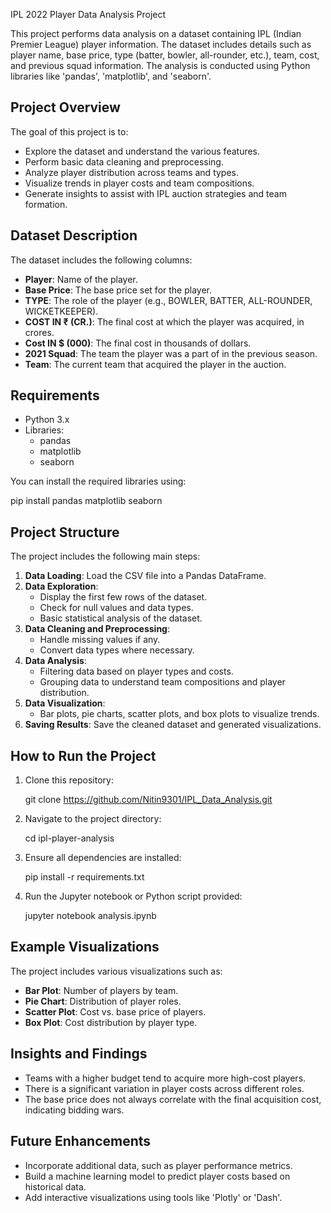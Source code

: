  IPL 2022 Player Data Analysis Project

This project performs data analysis on a dataset containing IPL (Indian Premier League) player information. The dataset includes details such as player name, base price, type (batter, bowler, all-rounder, etc.), team, cost, and previous squad information. The analysis is conducted using Python libraries like 'pandas', 'matplotlib', and 'seaborn'.

## Project Overview

The goal of this project is to:
- Explore the dataset and understand the various features.
- Perform basic data cleaning and preprocessing.
- Analyze player distribution across teams and types.
- Visualize trends in player costs and team compositions.
- Generate insights to assist with IPL auction strategies and team formation.

## Dataset Description

The dataset includes the following columns:
- **Player**: Name of the player.
- **Base Price**: The base price set for the player.
- **TYPE**: The role of the player (e.g., BOWLER, BATTER, ALL-ROUNDER, WICKETKEEPER).
- **COST IN ₹ (CR.)**: The final cost at which the player was acquired, in crores.
- **Cost IN $ (000)**: The final cost in thousands of dollars.
- **2021 Squad**: The team the player was a part of in the previous season.
- **Team**: The current team that acquired the player in the auction.

## Requirements

- Python 3.x
- Libraries: 
  - pandas
  - matplotlib
  - seaborn
  
You can install the required libraries using:

pip install pandas matplotlib seaborn

## Project Structure

The project includes the following main steps:

1. **Data Loading**: Load the CSV file into a Pandas DataFrame.
2. **Data Exploration**:
   - Display the first few rows of the dataset.
   - Check for null values and data types.
   - Basic statistical analysis of the dataset.
3. **Data Cleaning and Preprocessing**:
   - Handle missing values if any.
   - Convert data types where necessary.
4. **Data Analysis**:
   - Filtering data based on player types and costs.
   - Grouping data to understand team compositions and player distribution.
5. **Data Visualization**:
   - Bar plots, pie charts, scatter plots, and box plots to visualize trends.
6. **Saving Results**: Save the cleaned dataset and generated visualizations.

## How to Run the Project

1. Clone this repository:
   
   git clone https://github.com/Nitin9301/IPL_Data_Analysis.git
   
2. Navigate to the project directory:

   cd ipl-player-analysis
   
3. Ensure all dependencies are installed:
   
   pip install -r requirements.txt
  
4. Run the Jupyter notebook or Python script provided:
   
   jupyter notebook analysis.ipynb
  
  

## Example Visualizations

The project includes various visualizations such as:
- **Bar Plot**: Number of players by team.
- **Pie Chart**: Distribution of player roles.
- **Scatter Plot**: Cost vs. base price of players.
- **Box Plot**: Cost distribution by player type.

## Insights and Findings

- Teams with a higher budget tend to acquire more high-cost players.
- There is a significant variation in player costs across different roles.
- The base price does not always correlate with the final acquisition cost, indicating bidding wars.

## Future Enhancements

- Incorporate additional data, such as player performance metrics.
- Build a machine learning model to predict player costs based on historical data.
- Add interactive visualizations using tools like 'Plotly' or 'Dash'.
